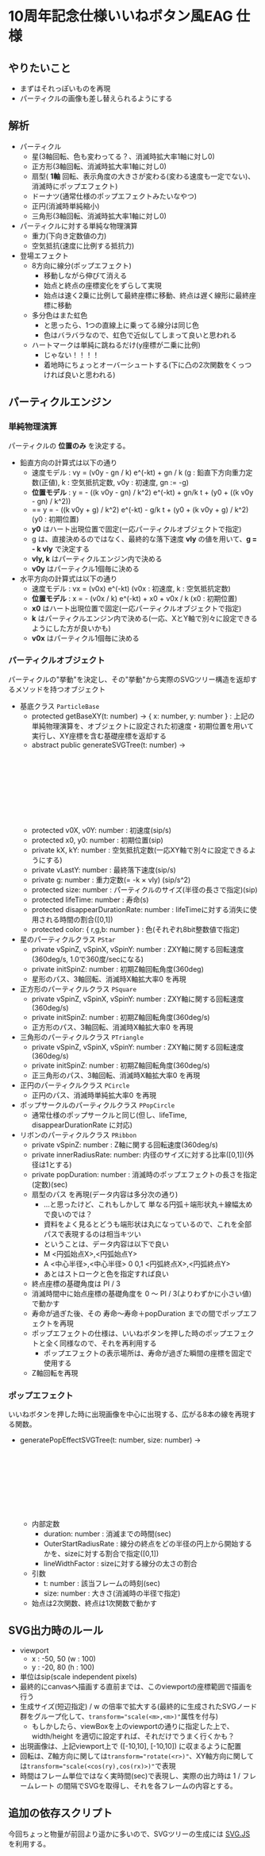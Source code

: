  10周年記念仕様いいねボタン風EAG 仕様
======================================

## やりたいこと

* まずはそれっぽいものを再現
* パーティクルの画像も差し替えられるようにする

## 解析

* パーティクル
    * 星(3軸回転、色も変わってる？、消滅時拡大率1軸に対し0)
    * 正方形(3軸回転、消滅時拡大率1軸に対し0)
    * 扇型( **1軸** 回転、表示角度の大きさが変わる(変わる速度も一定でない)、消滅時にポップエフェクト)
    * ドーナツ(通常仕様のポップエフェクトみたいなやつ)
    * 正円(消滅時単純縮小)
    * 三角形(3軸回転、消滅時拡大率1軸に対し0)
* パーティクルに対する単純な物理演算
    * 重力(下向き定数値の力)
    * 空気抵抗(速度に比例する抵抗力)
* 登場エフェクト
    * 8方向に線分(ポップエフェクト)
        * 移動しながら伸びて消える
        * 始点と終点の座標変化をずらして実現
        * 始点は速く2乗に比例して最終座標に移動、終点は遅く線形に最終座標に移動
    * 多分色はまた虹色
        * と思ったら、1つの直線上に乗ってる線分は同じ色
        * 色はバラバラなので、虹色で近似してしまって良いと思われる
    * ハートマークは単純に跳ねるだけ(y座標が二乗に比例)
        * じゃない！！！！
        * 着地時にちょっとオーバーシュートする(下に凸の2次関数をくっつければ良いと思われる)

## パーティクルエンジン

### 単純物理演算
パーティクルの **位置のみ** を決定する。

* 鉛直方向の計算式は以下の通り
    * 速度モデル : vy = (v0y - gn / k) e^(-kt) + gn / k (g : 鉛直下方向重力定数(正値), k : 空気抵抗定数, v0y : 初速度, gn := -g)
    * **位置モデル** : y = - ((k v0y - gn) / k^2) e^(-kt) + gn/k t + (y0 + ((k v0y - gn) / k^2))
    * == y = - ((k v0y + g) / k^2) e^(-kt) - g/k t + (y0 + (k v0y + g) / k^2) (y0 : 初期位置)
    * **y0** はハート出現位置で固定(一応パーティクルオブジェクトで指定)
    * g は、直接決めるのではなく、最終的な落下速度 **vly** の値を用いて、**g = - k vly** で決定する
    * **vly, k** はパーティクルエンジン内で決める
    * **v0y** はパーティクル1個毎に決める
* 水平方向の計算式は以下の通り
    * 速度モデル : vx = (v0x) e^(-kt) (v0x : 初速度, k : 空気抵抗定数)
    * **位置モデル** : x = - (v0x / k) e^(-kt) + x0 + v0x / k (x0 : 初期位置)
    * **x0** はハート出現位置で固定(一応パーティクルオブジェクトで指定)
    * **k** はパーティクルエンジン内で決める(一応、XとY軸で別々に設定できるようにした方が良いかも)
    * **v0x** はパーティクル1個毎に決める

### パーティクルオブジェクト
パーティクルの"挙動"を決定し、その"挙動"から実際のSVGツリー構造を返却するメソッドを持つオブジェクト

* 基底クラス `ParticleBase`
    * protected getBaseXY(t: number) -> { x: number, y: number } : 上記の単純物理演算を、オブジェクトに設定された初速度・初期位置を用いて実行し、XY座標を含む基礎座標を返却する
    * abstract public generateSVGTree(t: number) -> <SVG g Element> : 後述のルールに従うSVGグループノードを生成し、返却する(抽象メソッド、これを継承する各子クラスで実装)
    * protected v0X, v0Y: number : 初速度(sip/s)
    * protected x0, y0: number : 初期位置(sip)
    * private kX, kY: number : 空気抵抗定数(一応XY軸で別々に設定できるようにする)
    * private vLastY: number : 最終落下速度(sip/s)
    * private g: number : 重力定数(= -k × vly) (sip/s^2)
    * protected size: number : パーティクルのサイズ(半径の長さで指定)(sip)
    * protected lifeTime: number : 寿命(s)
    * protected disappearDurationRate: number : lifeTimeに対する消失に使用される時間の割合([0,1])
    * protected color: { r,g,b: number } : 色(それぞれ8bit整数値で指定)
* 星のパーティクルクラス `PStar`
    * private vSpinZ, vSpinX, vSpinY: number : ZXY軸に関する回転速度(360deg/s, 1.0で360度/secになる)
    * private initSpinZ: number : 初期Z軸回転角度(360deg)
    * 星形のパス、3軸回転、消滅時X軸拡大率0 を再現
* 正方形のパーティクルクラス `PSquare`
    * private vSpinZ, vSpinX, vSpinY: number : ZXY軸に関する回転速度(360deg/s)
    * private initSpinZ: number : 初期Z軸回転角度(360deg/s)
    * 正方形のパス、3軸回転、消滅時X軸拡大率0 を再現
* 三角形のパーティクルクラス `PTriangle`
    * private vSpinZ, vSpinX, vSpinY: number : ZXY軸に関する回転速度(360deg/s)
    * private initSpinZ: number : 初期Z軸回転角度(360deg/s)
    * 正三角形のパス、3軸回転、消滅時X軸拡大率0 を再現
* 正円のパーティクルクラス `PCircle`
    * 正円のパス、消滅時単純拡大率0 を再現
* ポップサークルのパーティクルクラス `PPopCircle`
    * 通常仕様のポップサークルと同じ(但し、lifeTime, disappearDurationRate に対応)
* リボンのパーティクルクラス `PRibbon`
    * private vSpinZ: number : Z軸に関する回転速度(360deg/s)
    * private innerRadiusRate: number: 内径のサイズに対する比率([0,1])(外径は1とする)
    * private popDuration: number : 消滅時のポップエフェクトの長さを指定(定数)(sec)
    * 扇型のパス を再現(データ内容は多分次の通り)
        * …と思ったけど、これもしかして 単なる円弧＋端形状丸＋線幅太め で良いのでは？
        * 資料をよく見るとどうも端形状は丸になっているので、これを全部パスで表現するのは相当キツい
        * ということは、データ内容は以下で良い
        * M <円弧始点X>,<円弧始点Y>
        * A <中心半径>,<中心半径> 0 0,1 <円弧終点X>,<円弧終点Y>
        * あとはストロークと色を指定すれば良い
    * 終点座標の基礎角度は PI / 3
    * 消滅時間中に始点座標の基礎角度を 0 〜 PI / 3(よりわずかに小さい値) で動かす
    * 寿命が過ぎた後、その 寿命〜寿命＋popDuration までの間でポップエフェクトを再現
    * ポップエフェクトの仕様は、いいねボタンを押した時のポップエフェクトと全く同様なので、それを再利用する
        * ポップエフェクトの表示場所は、寿命が過ぎた瞬間の座標を固定で使用する
    * Z軸回転を再現

### ポップエフェクト
いいねボタンを押した時に出現画像を中心に出現する、広がる8本の線を再現する関数。

* generatePopEffectSVGTree(t: number, size: number) -> <SVG g Element>
    * 内部定数
        * duration: number : 消滅までの時間(sec)
        * OuterStartRadiusRate : 線分の終点をどの半径の円上から開始するかを、sizeに対する割合で指定([0,1])
        * lineWidthFactor : sizeに対する線分の太さの割合
    * 引数
        * t: number : 該当フレームの時刻(sec)
        * size: number : 大きさ(消滅時の半径で指定)
    * 始点は2次関数、終点は1次関数で動かす


## SVG出力時のルール

* viewport
    * x : -50, 50 (w : 100)
    * y : -20, 80 (h : 100)
* 単位はsip(scale independent pixels)
* 最終的にcanvasへ描画する直前までは、このviewportの座標範囲で描画を行う
* 生成サイズ(短辺指定) / w の倍率で拡大する(最終的に生成されたSVGノード群をグループ化して、`transform="scale(<m>,<m>)"`属性を付与)
    * もしかしたら、viewBoxを上のviewportの通りに指定した上で、width/height を適切に設定すれば、それだけでうまく行くかも？
* 出現画像は、上記viewport上で ([-10,10], [-10,10]) に収まるように配置
* 回転は、Z軸方向に関しては`transform="rotate(<r>)"`、XY軸方向に関しては`transform="scale(<cos(ry),cos(rx)>)"`で表現
* 時間はフレーム単位ではなく実時間(sec)で表現し、実際の出力時は 1 / フレームレート の間隔でSVGを取得し、それを各フレームの内容とする。


## 追加の依存スクリプト

今回ちょっと物量が前回より遥かに多いので、SVGツリーの生成には [SVG.JS](http://svgjs.com/) を利用する。
